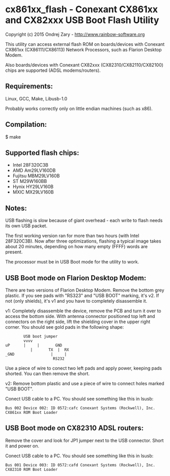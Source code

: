 cx861xx_flash - Conexant CX861xx and CX82xxx USB Boot Flash Utility
===================================================================
Copyright (c) 2015 Ondrej Zary - http://www.rainbow-software.org

This utility can access external flash ROM on boards/devices with Conexant CX861xx
(CX86111/CX86113) Network Processors, such as Flarion Desktop Modem.

Also boards/devices with Conexant CX82xxx (CX82310/CX82110/CX82100) chips are
supported (ADSL modems/routers).


Requirements:
-------------
Linux, GCC, Make, Libusb-1.0

Probably works correctly only on little endian machines (such as x86).

Compilation:
------------
$ make


Supported flash chips:
----------------------
 * Intel 28F320C3B
 * AMD Am29LV160DB
 * Fujitsu MBM29LV160B
 * ST M29W160BB
 * Hynix HY29LV160B
 * MXIC MX29LV160B


Notes:
------
USB flashing is slow because of giant overhead - each write to flash needs
its own USB packet.

The first working version ran for more than two hours (with Intel 28F320C3B).
Now after three optimizations, flashing a typical image takes about 20 minutes,
depending on how many empty (FFFF) words are present.

The processor must be in USB Boot mode for the utility to work.


USB Boot mode on Flarion Desktop Modem:
---------------------------------------
There are two versions of Flarion Desktop Modem. Remove the bottom grey
plastic. If you see pads with "RS323" and "USB BOOT" marking, it's v2. If
not (only shields), it's v1 and you have to completely disassemble it.

v1: Completely disassemble the device, remove the PCB and turn it over to
access the bottom side. With antenna connector positioned top left and connectors
on the right side, lift the shielding cover in the upper right corner.
You should see gold pads in the following shape:

            USB boot jumper
            vvvv
    uP      |     |       GND
               |       TX  |  RX
    _GND                |     |
                         RS232

Use a piece of wire to conect two left pads and apply power, keeping pads
shorted. You can then remove the short.

v2: Remove bottom plastic and use a piece of wire to connect holes marked
"USB BOOT".

Conect USB cable to a PC. You should see something like this in lsusb:

    Bus 002 Device 002: ID 0572:cafc Conexant Systems (Rockwell), Inc. CX861xx ROM Boot Loader


USB Boot mode on CX82310 ADSL routers:
--------------------------------------
Remove the cover and look for JP1 jumper next to the USB connector.
Short it and power on.

Conect USB cable to a PC. You should see something like this in lsusb:

    Bus 001 Device 003: ID 0572:cafd Conexant Systems (Rockwell), Inc. CX82310 ROM Boot Loader
